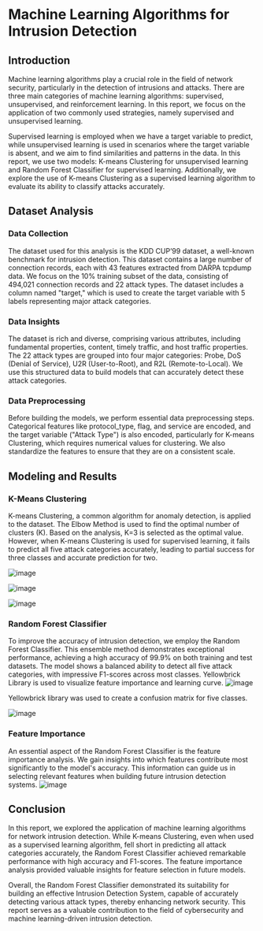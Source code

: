 # Machine Learning Algorithms for Intrusion Detection

## Introduction

Machine learning algorithms play a crucial role in the field of network security, particularly in the detection of intrusions and attacks. There are three main categories of machine learning algorithms: supervised, unsupervised, and reinforcement learning. In this report, we focus on the application of two commonly used strategies, namely supervised and unsupervised learning.

Supervised learning is employed when we have a target variable to predict, while unsupervised learning is used in scenarios where the target variable is absent, and we aim to find similarities and patterns in the data. In this report, we use two models: K-means Clustering for unsupervised learning and Random Forest Classifier for supervised learning. Additionally, we explore the use of K-means Clustering as a supervised learning algorithm to evaluate its ability to classify attacks accurately.

## Dataset Analysis

### Data Collection

The dataset used for this analysis is the KDD CUP’99 dataset, a well-known benchmark for intrusion detection. This dataset contains a large number of connection records, each with 43 features extracted from DARPA tcpdump data. We focus on the 10% training subset of the data, consisting of 494,021 connection records and 22 attack types. The dataset includes a column named "target," which is used to create the target variable with 5 labels representing major attack categories.

### Data Insights

The dataset is rich and diverse, comprising various attributes, including fundamental properties, content, timely traffic, and host traffic properties. The 22 attack types are grouped into four major categories: Probe, DoS (Denial of Service), U2R (User-to-Root), and R2L (Remote-to-Local). We use this structured data to build models that can accurately detect these attack categories.

### Data Preprocessing

Before building the models, we perform essential data preprocessing steps. Categorical features like protocol_type, flag, and service are encoded, and the target variable ("Attack Type") is also encoded, particularly for K-means Clustering, which requires numerical values for clustering. We also standardize the features to ensure that they are on a consistent scale.

## Modeling and Results

### K-Means Clustering

K-means Clustering, a common algorithm for anomaly detection, is applied to the dataset. The Elbow Method is used to find the optimal number of clusters (K). Based on the analysis, K=3 is selected as the optimal value. However, when K-means Clustering is used for supervised learning, it fails to predict all five attack categories accurately, leading to partial success for three classes and accurate prediction for two.

![image](https://github.com/tasawarz/Intrusion-Detection/assets/119436229/5488a4b1-a38f-4f7d-9621-57be34b9ca94)

![image](https://github.com/tasawarz/Intrusion-Detection/assets/119436229/866114d4-5c6f-4243-934a-c5d0bc99c236)

![image](https://github.com/tasawarz/Intrusion-Detection/assets/119436229/2fd19a5c-ef17-4ffb-9f7a-f6a0a968d4bd)

### Random Forest Classifier

To improve the accuracy of intrusion detection, we employ the Random Forest Classifier. This ensemble method demonstrates exceptional performance, achieving a high accuracy of 99.9% on both training and test datasets. The model shows a balanced ability to detect all five attack categories, with impressive F1-scores across most classes. Yellowbrick Library is used to visualize feature importance and learning curve.
![image](https://github.com/tasawarz/Intrusion-Detection/assets/119436229/fc6f4d13-a3bd-47f5-9f0d-0fb53df1a280)

Yellowbrick library was used to create a confusion matrix for five classes.

![image](https://github.com/tasawarz/Intrusion-Detection/assets/119436229/e4bd8caa-00a9-4946-82fc-9ba91783c985)

### Feature Importance

An essential aspect of the Random Forest Classifier is the feature importance analysis. We gain insights into which features contribute most significantly to the model's accuracy. This information can guide us in selecting relevant features when building future intrusion detection systems.
![image](https://github.com/tasawarz/Intrusion-Detection/assets/119436229/92283eb7-f96b-4cdd-82d0-420ea3141cd7)


## Conclusion

In this report, we explored the application of machine learning algorithms for network intrusion detection. While K-means Clustering, even when used as a supervised learning algorithm, fell short in predicting all attack categories accurately, the Random Forest Classifier achieved remarkable performance with high accuracy and F1-scores. The feature importance analysis provided valuable insights for feature selection in future models.

Overall, the Random Forest Classifier demonstrated its suitability for building an effective Intrusion Detection System, capable of accurately detecting various attack types, thereby enhancing network security. This report serves as a valuable contribution to the field of cybersecurity and machine learning-driven intrusion detection.
